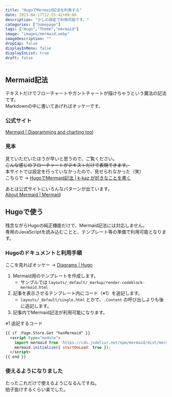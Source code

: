 ```yaml
---
title: "HugoでMermaid記法を利用する"
date: 2023-04-17T12:55:42+09:00
description: "少しの設定で利用可能です。"
categories: ["homepage"]
tags: ["Hugo","Theme","mermaid"]
image: "images/mermaid.webp"
imageDescription: ""
dropCap: false
displayInMenu: false
displayInList: true
draft: false
---
```

## Mermaid記法

テキストだけでフローチャートやガントチャートが描けちゃうという魔法の記法です。  
Markdownの中に書いてあげればオッケーです。  

### 公式サイト

[Mermaid | Diagramming and charting tool](https://mermaid.js.org/)

### 見本

見ていただいたほうが早いと思うので、ご覧ください。  
~~こんな感じのフローチャートがテキストだけで表現できます。~~  
本サイトでは設定を行っていなかったので、見せられなかった（笑）  
こちらで  → [HugoでMermaid記法 | k-kaz が好きなことを書く](https://k-kaz.net/blog2/post/2023/04/13/#%e8%a6%8b%e6%9c%ac)  

あとは公式サイトにいろんなパターンが出ています。  
[About Mermaid | Mermaid](https://mermaid.js.org/intro/)

## Hugoで使う

残念ながらHugoの純正機能だけで、Mermaid記法には対応しません。  
専用のJavaScriptを読み込むことと、テンプレート等の準備で利用可能となります。  

### Hugoのドキュメントと利用手順

ここを見ればオッケー → [Diagrams | Hugo](https://gohugo.io/content-management/diagrams/#mermaid-diagrams)  

1. Mermaid用のテンプレートを作成します。
    - サンプルでは `layouts/_default/_markup/render-codeblock-mermaid.html`
1. 記事を表示させるテンプレート内にコード（※1）を追記します。
    - `layouts/_default/single.html` とかで、`.Content` の呼び出しよりも後に追記します。
1. 記事内でMermaid記法が利用可能になります。

※1 追記するコード  

```Markdown
{{ if .Page.Store.Get "hasMermaid" }}
  <script type="module">
    import mermaid from 'https://cdn.jsdelivr.net/npm/mermaid/dist/mermaid.esm.min.mjs';
    mermaid.initialize({ startOnLoad: true });
  </script>
{{ end }}
```

### 使えるようになりました

たったこれだけで使えるようになるんですね。  
拍子抜けするくらい楽でした。  
